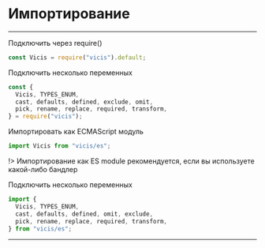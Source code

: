 # Импортирование

----------

Подключить через require()

```js
const Vicis = require("vicis").default;
```

Подключить несколько переменных

```js
const {
  Vicis, TYPES_ENUM,
  cast, defaults, defined, exclude, omit,
  pick, rename, replace, required, transform,
} = require("vicis");
```

Импортировать как ECMAScript модуль

```js
import Vicis from "vicis/es";
```

!> Импортирование как ES module рекомендуется, если вы используете какой-либо бандлер

Подключить несколько переменных

```js
import {
  Vicis, TYPES_ENUM,
  cast, defaults, defined, omit, exclude,
  pick, rename, replace, required, transform,
} from "vicis/es";
```

----------
